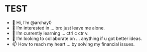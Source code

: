 <h1>TEST</h1>




- 👋 Hi, I’m @archay0
- 👀 I’m interested in ... bro just leave me alone. 
- 🌱 I’m currently learning ... ctrl c ctr v.
- 💞️ I’m looking to collaborate on ... anything if u got better ideas.
- 📫 How to reach my heart ... by solving my financial issues.

<!---
archay0/archay0 is a ✨ special ✨ repository because its `README.md` (this file) appears on your GitHub profile.
You can click the Preview link to take a look at your changes.
--->
